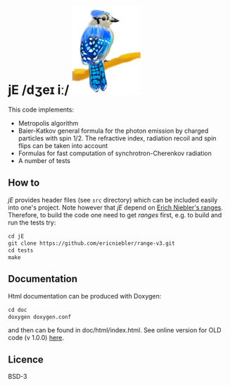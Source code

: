 # jE /dʒeɪ iː/ ![jay logo](doc/figures/jay-logo.png)

This code implements:

  * Metropolis algorithm
  * Baier-Katkov general formula for the photon emission by charged particles with spin 1/2. The
    refractive index, radiation recoil and spin flips can be taken into account
  * Formulas for fast computation of synchrotron-Cherenkov radiation
  * A number of tests

## How to

_jE_ provides header files (see `src` directory) which can be included easily into one's project.
Note however that _jE_ depend on [Erich Niebler's ranges](https://github.com/ericniebler/range-v3).
Therefore, to build the code one need to get _ranges_ first, e.g. to build and run the tests try:

    cd jE
    git clone https://github.com/ericniebler/range-v3.git
    cd tests
    make

## Documentation

Html documentation can be produced with Doxygen:

    cd doc
    doxygen doxygen.conf

and then can be found in doc/html/index.html. See online version for OLD code (v 1.0.0) [here](https://evgenynerush.github.io/jE-doc/).

## Licence

BSD-3
